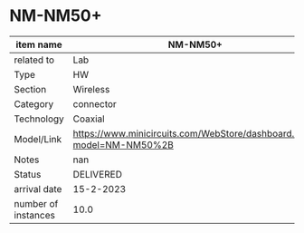 
# NM-NM50+

| item name | NM-NM50+ |
| -------- | -------- | 
| related to | Lab | 
| Type | HW | 
| Section | Wireless | 
| Category | connector |
| Technology | Coaxial |
| Model/Link | https://www.minicircuits.com/WebStore/dashboard.html?model=NM-NM50%2B |
| Notes | nan |
| Status | DELIVERED |
| arrival date | 15-2-2023 |
| number of instances | 10.0 | 
        